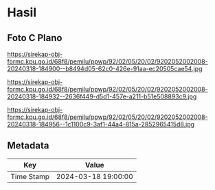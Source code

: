 # Hasil

## Foto C Plano

https://sirekap-obj-formc.kpu.go.id/68f8/pemilu/ppwp/92/02/05/20/02/9202052002008-20240318-184900--b8494d05-62c0-426e-91aa-ec20505cae54.jpg

https://sirekap-obj-formc.kpu.go.id/68f8/pemilu/ppwp/92/02/05/20/02/9202052002008-20240318-184932--2636f449-d5d1-457e-a211-b51e508893c9.jpg

https://sirekap-obj-formc.kpu.go.id/68f8/pemilu/ppwp/92/02/05/20/02/9202052002008-20240318-184956--1c1100c9-3af1-44a4-815a-2852965415d8.jpg


## Metadata

| Key        | Value               |
| ---------- | ------------------- |
| Time Stamp | 2024-03-18 19:00:00 |



